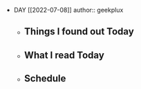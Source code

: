 - DAY [[2022-07-08]]
  author:: geekplux
	- ## Things I found out Today
	- ## What I read Today
	- ## Schedule